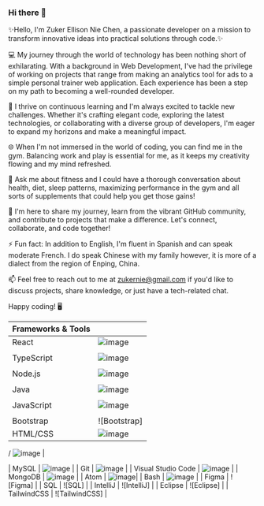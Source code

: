 ### Hi there 👋

 ✨Hello, I'm Zuker Ellison Nie Chen, a passionate developer on a mission to transform innovative ideas into practical solutions through code.✨ 

💻 My journey through the world of technology has been nothing short of exhilarating. With a background in Web Development, I've had the privilege of working on projects that range from making an analytics tool for ads to a simple personal trainer web application. Each experience has been a step on my path to becoming a well-rounded developer.

🚀 I thrive on continuous learning and I'm always excited to tackle new challenges. Whether it's crafting elegant code, exploring the latest technologies, or collaborating with a diverse group of developers, I'm eager to expand my horizons and make a meaningful impact.

🌐 When I'm not immersed in the world of coding, you can find me in the gym. Balancing work and play is essential for me, as it keeps my creativity flowing and my mind refreshed.

💬 Ask me about fitness and I could have a thorough conversation about health, diet, sleep patterns, maximizing performance in the gym and all sorts of supplements that could help you get those gains!

🌟 I'm here to share my journey, learn from the vibrant GitHub community, and contribute to projects that make a difference. Let's connect, collaborate, and code together!

⚡ Fun fact: In addition to English, I'm fluent in Spanish and can speak moderate French. I do speak Chinese with my family however, it is more of a dialect from the region of Enping, China.

📫 Feel free to reach out to me at zukernie@gmail.com if you'd like to discuss projects, share knowledge, or just have a tech-related chat.

Happy coding! 🖥️

| Frameworks & Tools     |                                                     |
|----------------------|-----------------------------------------------------------|
| React                | ![image](https://github.com/Zuker-nie/zuker-nie/assets/36371577/ae80d748-367e-462e-bab8-7dce45d74377)
                                     |
| TypeScript             | ![image](https://github.com/Zuker-nie/zuker-nie/assets/36371577/f23806b7-1713-498a-9e26-7ded5528f872)
                                 |
| Node.js              | ![image](https://github.com/Zuker-nie/zuker-nie/assets/36371577/0e942f31-42d3-4879-be35-88a0bedef0a9)
                                  |
| Java                 | ![image](https://github.com/Zuker-nie/zuker-nie/assets/36371577/15945721-5e70-4770-9586-ad63a9dbe63f)
                                    |
| JavaScript           | ![image](https://github.com/Zuker-nie/zuker-nie/assets/36371577/0e0f5a4a-a7ca-4fd6-a391-1c7868302050)
                               |
| Bootstrap            | ![Bootstrap]                               |
| HTML/CSS           | ![image](https://github.com/Zuker-nie/zuker-nie/assets/36371577/b31ed594-f002-4ab8-9b9d-c07d91f92061)
 / ![image](https://github.com/Zuker-nie/zuker-nie/assets/36371577/7968ca09-7531-4721-a973-2220c4f8b258)
                             |

| MySQL               | ![image](https://github.com/Zuker-nie/zuker-nie/assets/36371577/80b98c90-e5f9-494a-b0c8-5e222ff18e2e)
                                   |
| Git                  | ![image](https://github.com/Zuker-nie/zuker-nie/assets/36371577/6a62f899-4089-4762-96a2-57c139f35f9a)
                                    |
| Visual Studio Code   | ![image](https://github.com/Zuker-nie/zuker-nie/assets/36371577/6337bce2-c9ab-4602-acf8-c2422d18cf8c)
                                  |
| MongoDB                | ![image](https://github.com/Zuker-nie/zuker-nie/assets/36371577/361b55b7-3ac8-42ae-a118-8c28d9550385)
                                    |
                                    | Atom              |  ![image](https://github.com/Zuker-nie/zuker-nie/assets/36371577/167d07ef-c74b-49e3-9a95-7d4bf7404c57)|
| Bash              | ![image](https://github.com/Zuker-nie/zuker-nie/assets/36371577/174a8373-00e0-41d6-95e3-c6dcfe429ad8)
                               |
| Figma              | ![Figma]                                 |
| SQL              | ![SQL]                                 |
| IntelliJ              | ![IntelliJ]                                  |
| Eclipse              | ![Eclipse]                                  |
| TailwindCSS          | ![TailwindCSS]                             |




<!--
**Zuker-nie/zuker-nie** is a ✨ _special_ ✨ repository because its `README.md` (this file) appears on your GitHub profile.

Here are some ideas to get you started:

- 🔭 I’m currently working on ...
- 🌱 I’m currently learning ...
- 👯 I’m looking to collaborate on ...
- 🤔 I’m looking for help with ...
- 💬 Ask me about ...
- 📫 How to reach me: ...
- 😄 Pronouns: ...
- ⚡ Fun fact: ...
-->
